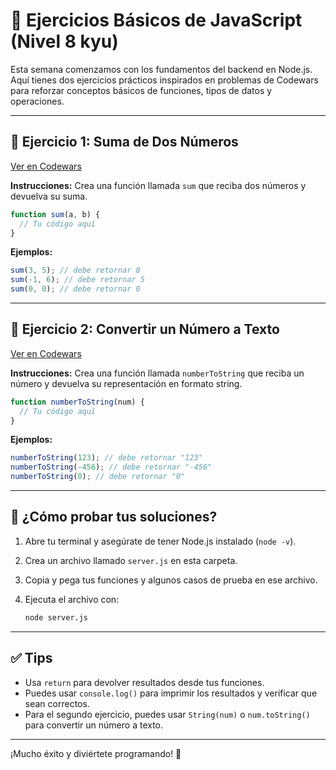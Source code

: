 # 🧠 Ejercicios Básicos de JavaScript (Nivel 8 kyu)

Esta semana comenzamos con los fundamentos del backend en Node.js. Aquí tienes dos ejercicios prácticos inspirados en problemas de Codewars para reforzar conceptos básicos de funciones, tipos de datos y operaciones.

---

## 📘 Ejercicio 1: Suma de Dos Números

[Ver en Codewars](https://www.codewars.com/kata/5a9c35e9ba1bb5c54a0001ac)

**Instrucciones:**
Crea una función llamada `sum` que reciba dos números y devuelva su suma.

```js
function sum(a, b) {
  // Tu código aquí
}
```

**Ejemplos:**

```js
sum(3, 5); // debe retornar 8
sum(-1, 6); // debe retornar 5
sum(0, 0); // debe retornar 0
```

---

## 🔢 Ejercicio 2: Convertir un Número a Texto

[Ver en Codewars](https://www.codewars.com/kata/5265326f5fda8eb1160004c8)

**Instrucciones:**
Crea una función llamada `numberToString` que reciba un número y devuelva su representación en formato string.

```js
function numberToString(num) {
  // Tu código aquí
}
```

**Ejemplos:**

```js
numberToString(123); // debe retornar "123"
numberToString(-456); // debe retornar "-456"
numberToString(0); // debe retornar "0"
```

---

## 🧪 ¿Cómo probar tus soluciones?

1. Abre tu terminal y asegúrate de tener Node.js instalado (`node -v`).
2. Crea un archivo llamado `server.js` en esta carpeta.
3. Copia y pega tus funciones y algunos casos de prueba en ese archivo.
4. Ejecuta el archivo con:

   ```sh
   node server.js
   ```

---

## ✅ Tips

- Usa `return` para devolver resultados desde tus funciones.
- Puedes usar `console.log()` para imprimir los resultados y verificar que sean correctos.
- Para el segundo ejercicio, puedes usar `String(num)` o `num.toString()` para convertir un número a texto.

---

¡Mucho éxito y diviértete programando! 🚀
